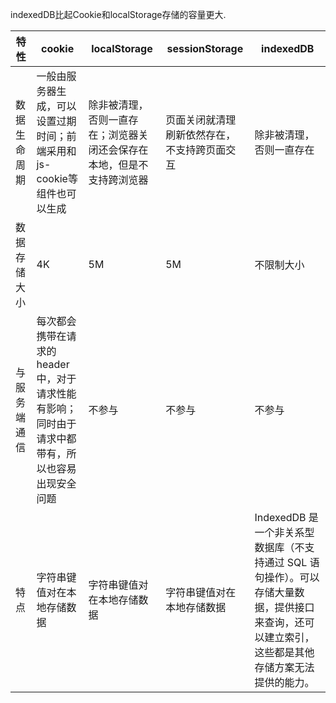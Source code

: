 indexedDB比起Cookie和localStorage存储的容量更大.



| 特性         | cookie                                                       | localStorage                                                 | sessionStorage                               | indexedDB                                                    |
| ------------ | ------------------------------------------------------------ | ------------------------------------------------------------ | -------------------------------------------- | ------------------------------------------------------------ |
| 数据生命周期 | 一般由服务器生成，可以设置过期时间；前端采用和js-cookie等组件也可以生成 | 除非被清理，否则一直存在；浏览器关闭还会保存在本地，但是不支持跨浏览器 | 页面关闭就清理刷新依然存在，不支持跨页面交互 | 除非被清理，否则一直存在                                     |
| 数据存储大小 | 4K                                                           | 5M                                                           | 5M                                           | 不限制大小                                                   |
| 与服务端通信 | 每次都会携带在请求的header 中，对于请求性能有影响；同时由于请求中都带有，所以也容易出现安全问题 | 不参与                                                       | 不参与                                       | 不参与                                                       |
| 特点         | 字符串键值对在本地存储数据                                   | 字符串键值对在本地存储数据                                   | 字符串键值对在本地存储数据                   | IndexedDB 是一个非关系型数据库（不支持通过 SQL 语句操作）。可以存储大量数据，提供接口来查询，还可以建立索引，这些都是其他存储方案无法提供的能力。 |